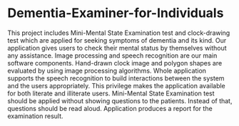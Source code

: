 # Dementia-Examiner-for-Individuals

This project includes Mini-Mental State Examination test and clock-drawing test which are applied for seeking symptoms of dementia and its kind. Our application gives users to check their mental status by themselves without any assistance. Image processing and speech recognition are our main software components. Hand-drawn clock image and polygon shapes are evaluated by using image processing algorithms. Whole application supports the speech recognition to build interactions between the system and the users appropriately. This privilege makes the application available for both literate and illiterate users. Mini-Mental State Examination test should be applied without showing questions to the patients. Instead of that, questions should be read aloud. Application produces a report for the examination result.
